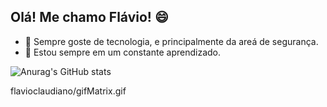 ## Olá! Me chamo Flávio! :smile: ##

- 👀 Sempre goste de tecnologia, e principalmente da areá de segurança. 
- :book: Estou sempre em um constante aprendizado.

![Anurag's GitHub stats](https://github-readme-stats.vercel.app/api?username=flavioclaudiano&theme=algolia&show_icons=true)

flavioclaudiano/gifMatrix.gif

<!---
flavioclaudiano/flavioclaudiano is a ✨ special ✨ repository because its `README.md` (this file) appears on your GitHub profile.
You can click the Preview link to take a look at your changes.
--->
